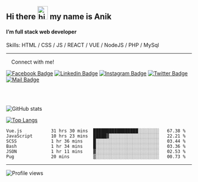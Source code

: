 ## Hi there <img src="https://user-images.githubusercontent.com/1303154/88677602-1635ba80-d120-11ea-84d8-d263ba5fc3c0.gif" width="28px" height="36" alt="hi"> my name is Anik

#### I’m full stack web developer

Skills:  HTML / CSS / JS / REACT / VUE / NodeJS / PHP / MySql


---

&emsp;Connect with me!

<a href="https://www.facebook.com/anik.aritro" target="_blank">![Facebook Badge](https://img.shields.io/badge/Facebook-1877F2?style=for-the-badge&logo=facebook&logoColor=white)</a> [![Linkedin Badge](https://img.shields.io/badge/LinkedIn-0077B5?style=for-the-badge&logo=linkedin&logoColor=white)](https://www.linkedin.com/in/anik-hossain540323/) [![Instagram Badge](https://img.shields.io/badge/Instagram-E4405F?style=for-the-badge&logo=instagram&logoColor=white)](https://www.instagram.com/aritro.anik) [![Twitter Badge](https://img.shields.io/badge/Twitter-1DA1F2?style=for-the-badge&logo=twitter&logoColor=white)](https://twitter.com/AritroAnik) [![Mail Badge](https://img.shields.io/badge/Gmail-D14836?style=for-the-badge&logo=gmail&logoColor=white)](mailto:anikhossain9120@gmail.com)

</br>
</br>


![GitHub stats](https://github-readme-stats.vercel.app/api?username=anik-hossain&show_icons=true&theme=monokai)

[![Top Langs](https://github-readme-stats.vercel.app/api/top-langs/?username=anik-hossain&layout=compact&theme=monokai)](https://github.com/anik-hossain)

<!--START_SECTION:waka-->

```text
Vue.js           31 hrs 30 mins  █████████████████░░░░░░░░   67.38 %
JavaScript       10 hrs 23 mins  █████▓░░░░░░░░░░░░░░░░░░░   22.21 %
SCSS             1 hr 36 mins    █░░░░░░░░░░░░░░░░░░░░░░░░   03.44 %
Bash             1 hr 34 mins    █░░░░░░░░░░░░░░░░░░░░░░░░   03.36 %
JSON             1 hr 11 mins    ▓░░░░░░░░░░░░░░░░░░░░░░░░   02.53 %
Pug              20 mins         ▒░░░░░░░░░░░░░░░░░░░░░░░░   00.73 %
```

<!--END_SECTION:waka-->
---

![Profile views](https://gpvc.arturio.dev/anik-hossain)  
